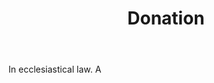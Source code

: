 ---
title: Donation
letter: D
permalink: "/definitions/bld-donation.html"
body: In ecclesiastical law. A
published_at: '2018-07-07'
source: Black's Law Dictionary 2nd Ed (1910)
layout: post
---